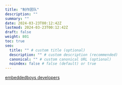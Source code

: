 ```yaml
---
title: "制作团队"
description: ""
summary: ""
date: 2024-03-23T00:12:42Z
lastmod: 2024-03-23T00:12:42Z
draft: false
weight: 801
toc: true
seo:
  title: "" # custom title (optional)
  description: "" # custom description (recommended)
  canonical: "" # custom canonical URL (optional)
  noindex: false # false (default) or true
---
```


[embeddedboys developers](https://github.com/embeddedboys)